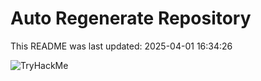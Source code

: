 # Auto Regenerate Repository

This README was last updated: 2025-04-01 16:34:26

 ![TryHackMe](https://tryhackme.com/badge/533634)